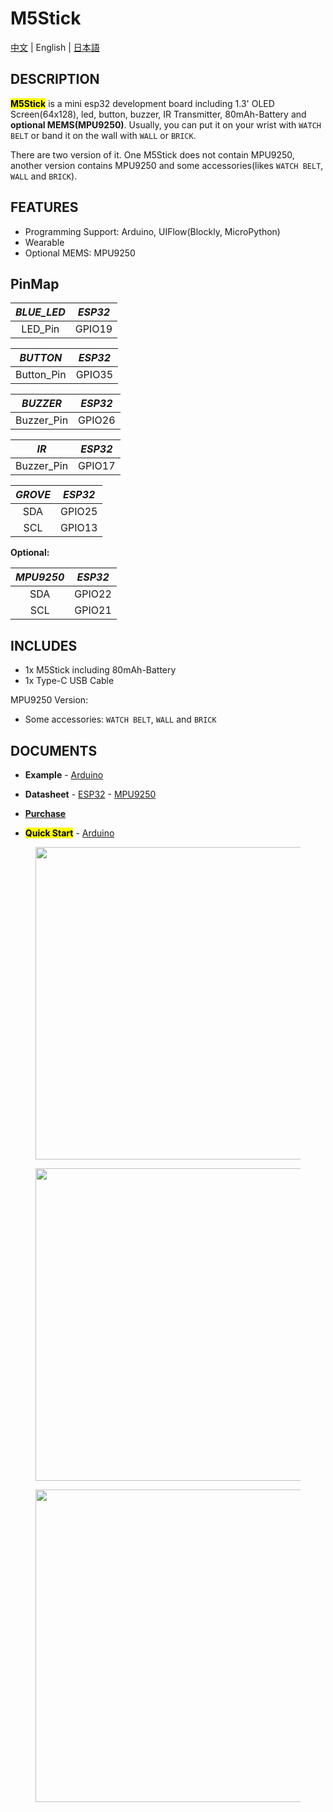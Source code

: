 # M5Stick

[中文](/en/product_documents/m5stack-core/minicore_stick) | English | [日本語](ja/product_documents/m5stack-core/minicore_stick)

## DESCRIPTION

<mark>**M5Stick**</mark> is a mini esp32 development board including 1.3' OLED Screen(64x128), led, button, buzzer, IR Transmitter, 80mAh-Battery and **optional MEMS(MPU9250)**. Usually, you can put it on your wrist with `WATCH BELT` or band it on the wall with `WALL` or `BRICK`.

There are two version of it. One M5Stick does not contain MPU9250, another version contains MPU9250 and some accessories(likes `WATCH BELT`, `WALL` and `BRICK`).

## FEATURES

-  Programming Support: Arduino, UIFlow(Blockly, MicroPython)
-  Wearable
-  Optional MEMS: MPU9250

## PinMap

| *BLUE_LED*        | *ESP32*      |
| :----------:  |:------------: |
| LED_Pin         | GPIO19         |

| *BUTTON*        | *ESP32*      |
| :----------:  |:------------: |
| Button_Pin         | GPIO35         |

| *BUZZER*        | *ESP32*      |
| :----------:  |:------------: |
| Buzzer_Pin         | GPIO26         |

| *IR*        | *ESP32*      |
| :----------:  |:------------: |
| Buzzer_Pin         | GPIO17         |

| *GROVE*        | *ESP32*      |
| :----------:  |:------------: |
| SDA         | GPIO25         |
| SCL          | GPIO13            |


**Optional:**

| *MPU9250*        | *ESP32*      |
| :----------:  |:------------: |
| SDA         | GPIO22         |
| SCL         | GPIO21         |



## INCLUDES

-  1x M5Stick including 80mAh-Battery
-  1x Type-C USB Cable

MPU9250 Version:
-  Some accessories: `WATCH BELT`, `WALL` and `BRICK`

## DOCUMENTS

-  **Example** - [Arduino](https://github.com/m5stack/M5Stack/tree/master/examples/Stick/FactoryTest)

-  **Datasheet** - [ESP32](https://www.espressif.com/sites/default/files/documentation/esp32_datasheet_cn.pdf) - [MPU9250](https://www.invensense.com/wp-content/uploads/2015/02/PS-MPU-9250A-01-v1.1.pdf)

- **[Purchase](https://www.aliexpress.com/store/product/M5Stack-Official-New-M5Stick-Mini-Development-Kit-ESP32-1-3-OLED-80mAh-Battery-Inside-Buzzer-IR/3226069_32947692973.html?spm=a2g1y.12024536.productList_5885011.subject_1)**

-  **<mark>Quick Start</mark>** - [Arduino](en/quick_start/m5core/m5stick_get_started_arduino)

<figure>
    <img src="assets/img/product_pics/core/minicore/m5stick/m5stick_01.jpg" height="500" width="500">
</figure>

<figure>
    <img src="assets/img/product_pics/core/minicore/m5stick/m5stick_02.jpg" height="500" width="500">
</figure>

<figure>
    <img src="assets/img/product_pics/core/minicore/m5stick/m5stick_03.jpg" height="500" width="500">
</figure>